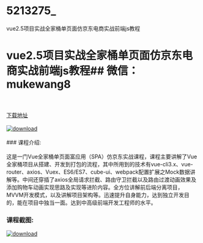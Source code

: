 # 5213275_
vue2.5项目实战全家桶单页面仿京东电商实战前端js教程
# vue2.5项目实战全家桶单页面仿京东电商实战前端js教程## 微信：mukewang8
<br/></br>[下载地址](http://www.36tz.cn/article/5213275 "下载地址")
<br/></br>[![download](http://36tz.cn/muke_img/2020_05_12345-4-300x202.jpg "下载地址")](http://www.36tz.cn/article/5213275 "下载地址")
<br/></br>### 课程介绍:<br/></br>这是一门Vue全家桶单页面富应用（SPA）仿京东实战课程，课程主要讲解了Vue全家桶项目从搭建、开发到打包的流程，其中所用到的技术有vue-cli3.x、vue-router、axios、Vuex、ES6/ES7、cube-ui、webpack配置扩展之Mock数据讲解等。中间还穿插了axios全局请求拦截、路由守卫拦截以及路由过渡动画效果及添加购物车动画实现思路及实现等进阶内容。全方位讲解前后端分离项目，MVVM开发模式，以及讲解项目架构等。迅速提升自身能力，达到独立开发目的，能在项目中独当一面。达到中高级前端开发工程师的水平。

### 课程截图:
[![download](http://36tz.cn/muke_img/2020_05_1-136.png "下载地址")](http://www.36tz.cn/article/5213275 "下载地址")
